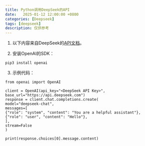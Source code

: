 ```yaml
---
title: Python调用DeepSeek的API
date:   2025-01-12 12:00:00 +0800
categories: [Deepseek]
tags: [deepseek]
description: 仅供参考
---
```


1. 以下内容来自DeepSeek的[API文档](https://api-docs.deepseek.com/zh-cn/)。

2. 安装OpenAI的SDK：
```
pip3 install openai
```

3. 示例代码：
```
from openai import OpenAI

client = OpenAI(api_key="<DeepSeek API Key>", base_url="https://api.deepseek.com")  
response = client.chat.completions.create(  
model="deepseek-chat",  
messages=[  
{"role": "system", "content": "You are a helpful assistant"},  
{"role": "user", "content": "Hello"},  
],  
stream=False  
)  

print(response.choices[0].message.content)
```

